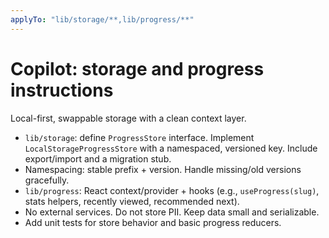 ```yaml
---
applyTo: "lib/storage/**,lib/progress/**"
---
```


# Copilot: storage and progress instructions

Local-first, swappable storage with a clean context layer.

- `lib/storage`: define `ProgressStore` interface. Implement `LocalStorageProgressStore` with a namespaced, versioned key. Include export/import and a migration stub.
- Namespacing: stable prefix + version. Handle missing/old versions gracefully.
- `lib/progress`: React context/provider + hooks (e.g., `useProgress(slug)`, stats helpers, recently viewed, recommended next).
- No external services. Do not store PII. Keep data small and serializable.
- Add unit tests for store behavior and basic progress reducers.
